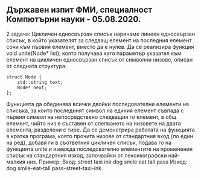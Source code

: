 ## Държавен изпит ФМИ, специалност Компютърни науки - 05.08.2020.

2 задача:  Цикличен едносвързан списък наричаме линеен едносвързан списък, в който указателят за следващ елемент на последния елемент сочи към първия елемент, вместо да е нулев. Да се реализира функция 
void unite(Node* list), която получава като параметър указател към елемент на цикличен едносвързан списък от символни низове, описан от следната структура:
```
struct Node {
    std::string text;
    Node* next;
};
```
Функцията да обединява всички двойки последователни елементи на списъка, за които последният символ на единия елемент съвпада с първия символ на непосредствено следващия го елемент, в общ елемент, чийто низ е съставен от слепването на низовете на двата елемента, разделени с тире.
Да се демонстрира работата на функцията в кратка програма, която прочита низове от стандартния вход (по един на ред), добавя ги в съответния цикличен списък, подава го на функцията unite и извежда последователно елементите на променения списък на стандартния изход, започвайки от лексикографски най-малкия низ.
Пример:
Вход:
street
taxi
ink
dog
smile
eat
tall
pass
Изход:
dog
smile-eat-tall
pass-street-taxi-ink

